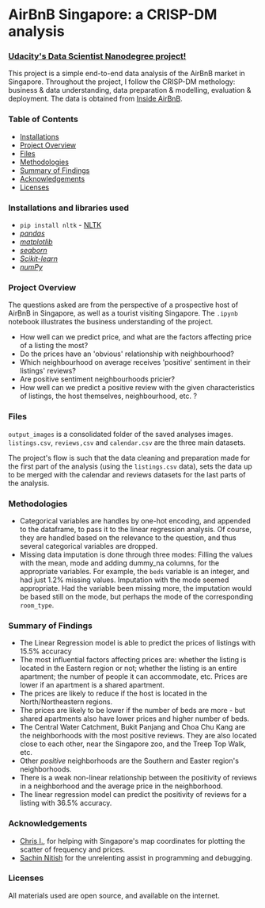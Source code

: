 # AirBnB Singapore: a CRISP-DM analysis

### [Udacity's Data Scientist Nanodegree project!](https://www.udacity.com/course/data-scientist-nanodegree--nd025)

This project is a simple end-to-end data analysis of the AirBnB market in Singapore. Throughout the project, I follow the CRISP-DM methology: business & data understanding, data preparation & modelling, evaluation & deployment.
The data is obtained from [Inside AirBnB](sideairbnb.com/get-the-data.html).

### Table of Contents

- [Installations](#installations-and-libraries-used)
- [Project Overview](#project-overview)
- [Files](#files)
- [Methodologies](#methodologies)
- [Summary of Findings](#summary-of-findings)
- [Acknowledgements](#acknowledgements)
- [Licenses](#licenses)

### Installations and libraries used

- `pip install nltk` - [NLTK](http://www.nltk.org/)
- _[pandas](https://pandas.pydata.org/)_
- _[matplotlib](https://matplotlib.org/)_
- _[seaborn](https://seaborn.pydata.org/index.html)_
- _[Scikit-learn](https://scikit-learn.org/stable/)_
- _[numPy](https://numpy.org/)_

### Project Overview

The questions asked are from the perspective of a prospective host of AirBnB in Singapore, as well as a tourist visiting Singapore. The `.ipynb` notebook illustrates the business understanding of the project.

- How well can we predict price, and what are the factors affecting price of a listing the most?
- Do the prices have an 'obvious' relationship with neighbourhood?
- Which neighbourhood on average receives 'positive' sentiment in their listings' reviews?
- Are positive sentiment neighbourhoods pricier?
- How well can we predict a positive review with the given characteristics of listings, the host themselves, neighbourhood, etc. ?

### Files

`output_images` is a consolidated folder of the saved analyses images.
`listings.csv`, `reviews,csv` and `calendar.csv` are the three main datasets.

The project's flow is such that the data cleaning and preparation made for the first part of the analysis (using the `listings.csv` data), sets the data up to be merged with the calendar and reviews datasets for the last parts of the analysis.

### Methodologies

- Categorical variables are handles by one-hot encoding, and appended to the dataframe, to pass it to the linear regression analysis. Of course, they are handled based on the relevance to the question, and thus several categorical variables are dropped.
- Missing data imputation is done through three modes:
  Filling the values with the mean, mode and adding dummy_na columns, for the appropriate variables. For example, the `beds` variable is an integer, and had just 1.2% missing values. Imputation with the mode seemed appropriate. Had the variable been missing more, the imputation would be based still on the mode, but perhaps the mode of the corresponding `room_type`.

### Summary of Findings

- The Linear Regression model is able to predict the prices of listings with 15.5% accuracy
- The most influential factors affecting prices are: whether the listing is located in the Eastern region or not; whether the listing is an entire apartment; the number of people it can accommodate, etc. Prices are lower if an apartment is a shared apartment.
- The prices are likely to reduce if the host is located in the North/Northeastern regions.
- The prices are likely to be lower if the number of beds are more - but shared apartments also have lower prices and higher number of beds.
- The Central Water Catchment, Bukit Panjang and Choa Chu Kang are the neighborhoods with the most positive reviews. They are also located close to each other, near the Singapore zoo, and the Treep Top Walk, etc.
- Other _positive_ neighborhoods are the Southern and Easter region's neighborhoods.
- There is a weak non-linear relationship between the positivity of reviews in a neighborhood and the average price in the neighborhood.
- The linear regression model can predict the positivity of reviews for a listing with 36.5% accuracy.

### Acknowledgements

- [Chris I.](https://chris-writes-code.medium.com/), for helping with Singapore's map coordinates for plotting the scatter of frequency and prices.
- [Sachin Nitish](https://github.com/sachinnitish) for the unrelenting assist in programming and debugging.

### Licenses

All materials used are open source, and available on the internet.
